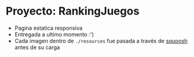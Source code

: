 # Proyecto: RankingJuegos

- Pagina estatica responsiva
- Entregada a ultimo momento :')
- Cada imagen dentro de `./resources` fue pasada a través de [squoosh](https://squoosh.app/) antes de su carga